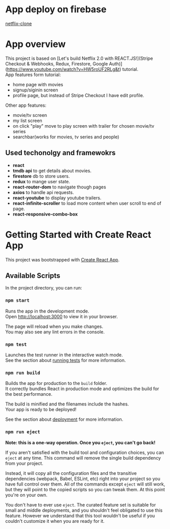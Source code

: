# App deploy on firebase

[netflix-clone](https://netflix-clone-2910e.firebaseapp.com/)

# App overview

This project is based on [Let's build Netflix 2.0 with REACT.JS!](Stripe Checkout & Webhooks, Redux, Firestore, Google Auth)] (https://www.youtube.com/watch?v=HW5roUF2RLg&t) tutorial. <br />
App features form tutorial:
- home page with movies
- signup/siginin screen
- profile page, but instead of Stripe Checkout I have edit profile.

Other app features:
- movie/tv screen
- my list screen
- on click "play" move to play screen with trailer for chosen movie/tv series
- searchbar(works for movies, tv series and people)

## Used techonolgy and framewokrs

- **react**
- **tmdb api** to get details about movies.
- **firestore** db to store users.
- **redux** to mange user state.
- **react-router-dom** to navigate though pages
- **axios** to handle api requests.
- **react-youtube** to display youtube trailers.
- **react-infinite-scroller** to load more content when user scroll to end of page.
- **react-responsive-combo-box**   

# Getting Started with Create React App

This project was bootstrapped with [Create React App](https://github.com/facebook/create-react-app).

## Available Scripts

In the project directory, you can run:

### `npm start`

Runs the app in the development mode.\
Open [http://localhost:3000](http://localhost:3000) to view it in your browser.

The page will reload when you make changes.\
You may also see any lint errors in the console.

### `npm test`

Launches the test runner in the interactive watch mode.\
See the section about [running tests](https://facebook.github.io/create-react-app/docs/running-tests) for more information.

### `npm run build`

Builds the app for production to the `build` folder.\
It correctly bundles React in production mode and optimizes the build for the best performance.

The build is minified and the filenames include the hashes.\
Your app is ready to be deployed!

See the section about [deployment](https://facebook.github.io/create-react-app/docs/deployment) for more information.

### `npm run eject`

**Note: this is a one-way operation. Once you `eject`, you can't go back!**

If you aren't satisfied with the build tool and configuration choices, you can `eject` at any time. This command will remove the single build dependency from your project.

Instead, it will copy all the configuration files and the transitive dependencies (webpack, Babel, ESLint, etc) right into your project so you have full control over them. All of the commands except `eject` will still work, but they will point to the copied scripts so you can tweak them. At this point you're on your own.

You don't have to ever use `eject`. The curated feature set is suitable for small and middle deployments, and you shouldn't feel obligated to use this feature. However we understand that this tool wouldn't be useful if you couldn't customize it when you are ready for it.
